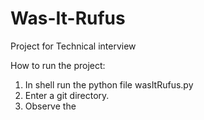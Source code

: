 # Was-It-Rufus
Project for Technical interview

How to run the project:
1. In shell run the python file wasItRufus.py
2. Enter a git directory.
3. Observe the
